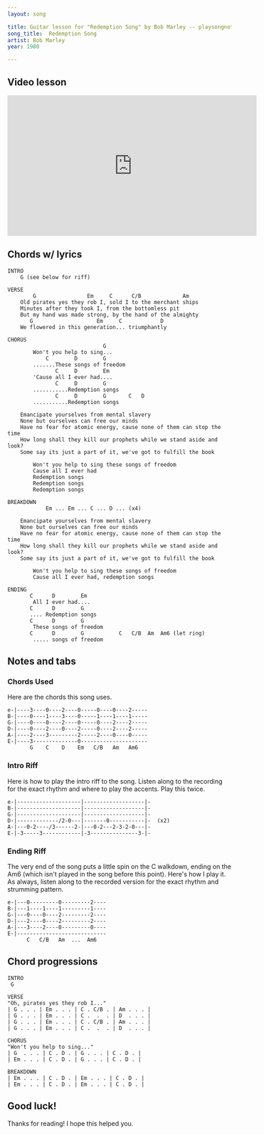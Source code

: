 ```yaml
---
layout: song

title: Guitar lesson for "Redemption Song" by Bob Marley -- playsongnotes.com
song_title:  Redemption Song
artist: Bob Marley
year: 1980

---
```


## Video lesson

<iframe width="560" height="315" src="https://www.youtube.com/embed/hwbq4kfXkIE?showinfo=0" frameborder="0" allowfullscreen></iframe>

## Chords w/ lyrics

    INTRO
        G (see below for riff)

    VERSE
            G                Em     C      C/B             Am
        Old pirates yes they rob I, sold I to the merchant ships
        Minutes after they took I, from the bottomless pit
        But my hand was made strong, by the hand of the almighty
           G                    Em     C            D
        We flowered in this generation... triumphantly

    CHORUS
                                  G
            Won't you help to sing...
                C        D        G
            .......These songs of freedom
                   C     D        Em
            'Cause all I ever had....
                   C     D        G
            ...........Redemption songs
                   C     D        G       C   D
            ...........Redemption songs

        Emancipate yourselves from mental slavery
        None but ourselves can free our minds
        Have no fear for atomic energy, cause none of them can stop the time
        How long shall they kill our prophets while we stand aside and look?
        Some say its just a part of it, we've got to fulfill the book

            Won't you help to sing these songs of freedom
            Cause all I ever had
            Redemption songs
            Redemption songs
            Redemption songs

    BREAKDOWN
                Em ... Em ... C ... D ... (x4)

        Emancipate yourselves from mental slavery
        None but ourselves can free our minds
        Have no fear for atomic energy, cause none of them can stop the time
        How long shall they kill our prophets while we stand aside and look?
        Some say its just a part of it, we've got to fulfill the book

            Won't you help to sing these songs of freedom
            Cause all I ever had, redemption songs

    ENDING
           C      D        Em
            All I ever had....
           C      D        G
           .... Redemption songs
           C      D        G
            These songs of freedom
           C      D        G           C   C/B  Am  Am6 (let ring)
            ..... songs of freedom


## Notes and tabs

### Chords Used
Here are the chords this song uses.

    e-|----3----0----2----0-----0----0----2-----
    B-|----0----1----3----0-----1----1----1-----
    G-|----0----0----2----0-----0----2----2-----
    D-|----0----2----0----2-----0----2----2-----
    A-|----2----3---------2-----2----0----0-----
    E-|----3--------------0---------------------
           G    C    D    Em   C/B   Am   Am6

### Intro Riff
Here is how to play the intro riff to the song. Listen along to the recording for the exact rhythm and where to play the accents. Play this twice.

    e-|--------------------|-------------------|-
    B-|--------------------|-------------------|-
    G-|--------------------|-------------------|-
    D-|-------------/2-0---|-------0-----------|-  (x2)
    A-|---0-2----/3------2-|---0-2---2-3-2-0---|-
    E-|-3-----3------------|-3---------------3-|-

### Ending Riff
The very end of the song puts a little spin on the C walkdown, ending on the Am6 (which isn't played in the song before this point). Here's how I play it. As always, listen along to the recorded version for the exact rhythm and strumming pattern.

    e-|---0---------0---------2----
    B-|---1----1----1---------1----
    G-|---0----0----2---------2----
    D-|---2----0----2---------2----
    A-|---3----2----0---------0----
    E-|----------------------------
          C   C/B   Am  ...  Am6

## Chord progressions

    INTRO
     G

    VERSE
    "Oh, pirates yes they rob I..."
    | G . . . | Em . . . | C . C/B . | Am . . . |
    | G . . . | Em . . . | C .  .  . | D  . . . |
    | G . . . | Em . . . | C . C/B . | Am . . . |
    | G . . . | Em . . . | C .  .  . | D  . . . |

    CHORUS
    "Won't you help to sing..."
    | G  . . . | C . D . | G . . . | C . D . |
    | Em . . . | C . D . | G . . . | C . D . |

    BREAKDOWN
    | Em . . . | C . D . | Em . . . | C . D . |
    | Em . . . | C . D . | Em . . . | C . D . |

## Good luck!

Thanks for reading! I hope this helped you.
